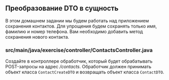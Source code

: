 ## Преобразование DTO в сущность

В этом домашнем задании мы будем работать над приложением сохранения контактов. Для упрощения будем сохранять только имя, фамилию и номер телефона. Вам необходимо добавить метод сохранения нового контакта.

### src/main/java/exercise/controller/ContactsController.java

Создайте в контроллере обработчик, который будет обрабатывать POST-запросы на адрес */contacts*. Обработчик должен принимать объект класса `ContactCreateDTO` и возвращать объект класса `ContactDTO`.
